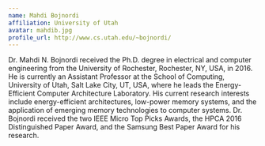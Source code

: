 ```yaml
---
name: Mahdi Bojnordi
affiliation: University of Utah
avatar: mahdib.jpg
profile_url: http://www.cs.utah.edu/~bojnordi/
---
```

Dr. Mahdi N. Bojnordi received the Ph.D. degree in electrical and computer engineering from the University of Rochester, Rochester, NY, USA, in 2016. He is currently an Assistant Professor at the School of Computing, University of Utah, Salt Lake City, UT, USA, where he leads the Energy-Efficient Computer Architecture Laboratory. His current research interests include energy-efficient architectures, low-power memory systems, and the application of emerging memory technologies to computer systems. Dr. Bojnordi received the two IEEE Micro Top Picks Awards, the HPCA 2016 Distinguished Paper Award, and the Samsung Best Paper Award for his research.
